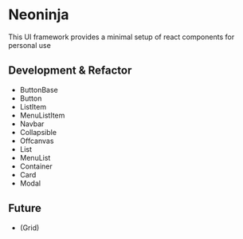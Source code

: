 # Neoninja

This UI framework provides a minimal setup of react components for personal use

## Development & Refactor

- ButtonBase
- Button
- ListItem
- MenuListItem
- Navbar
- Collapsible
- Offcanvas
- List
- MenuList
- Container
- Card
- Modal

## Future

- (Grid)
